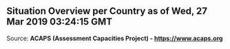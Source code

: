 ## Situation Overview per Country as of Wed, 27 Mar 2019 03:24:15 GMT

Source: **ACAPS (Assessment Capacities Project) - https://www.acaps.org**